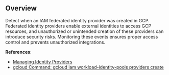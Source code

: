 ## Overview

Detect when an IAM federated identity provider was created in GCP. Federated identity providers enable external identities to access GCP resources, and unauthorized or unintended creation of these providers can introduce security risks. Monitoring these events ensures proper access control and prevents unauthorized integrations.

**References**:
- [Managing Identity Providers](https://cloud.google.com/iam/docs/workload-identity-federation)
- [gcloud Command: gcloud iam workload-identity-pools providers create](https://cloud.google.com/sdk/gcloud/reference/iam/workload-identity-pools/create)

